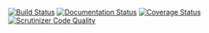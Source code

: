 [![Build Status](https://travis-ci.org/cultuurnet/udb3-php.svg?branch=master)](https://travis-ci.org/cultuurnet/udb3-php) [![Documentation Status](https://readthedocs.org/projects/udb3-php/badge/?version=latest)](https://readthedocs.org/projects/udb3-php/?badge=latest) [![Coverage Status](https://coveralls.io/repos/cultuurnet/udb3-php/badge.svg)](https://coveralls.io/r/cultuurnet/udb3-php) [![Scrutinizer Code Quality](https://scrutinizer-ci.com/g/cultuurnet/udb3-php/badges/quality-score.png?b=master)](https://scrutinizer-ci.com/g/cultuurnet/udb3-php/?branch=master)

